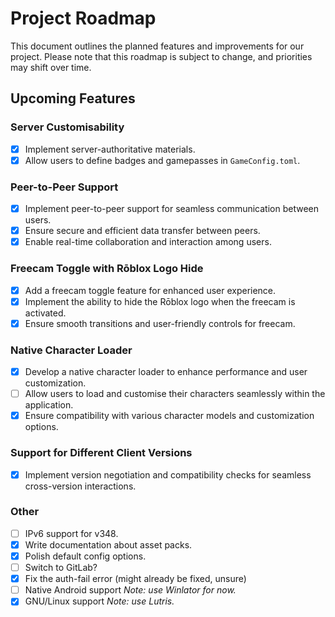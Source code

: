 # Project Roadmap

This document outlines the planned features and improvements for our project. Please note that this roadmap is subject to change, and priorities may shift over time.

## Upcoming Features

### Server Customisability

- [x] Implement server-authoritative materials.
- [x] Allow users to define badges and gamepasses in `GameConfig.toml`.

### Peer-to-Peer Support

- [x] Implement peer-to-peer support for seamless communication between users.
- [x] Ensure secure and efficient data transfer between peers.
- [x] Enable real-time collaboration and interaction among users.

### Freecam Toggle with Rōblox Logo Hide

- [x] Add a freecam toggle feature for enhanced user experience.
- [x] Implement the ability to hide the Rōblox logo when the freecam is activated.
- [x] Ensure smooth transitions and user-friendly controls for freecam.

### Native Character Loader

- [x] Develop a native character loader to enhance performance and user customization.
- [ ] Allow users to load and customise their characters seamlessly within the application.
- [x] Ensure compatibility with various character models and customization options.

### Support for Different Client Versions

- [x] Implement version negotiation and compatibility checks for seamless cross-version interactions.

### Other

- [ ] IPv6 support for v348.
- [x] Write documentation about asset packs.
- [x] Polish default config options.
- [ ] Switch to GitLab?
- [x] Fix the auth-fail error (might already be fixed, unsure)
- [ ] Native Android support
      _Note: use Winlator for now._
- [x] GNU/Linux support
      _Note: use Lutris._
